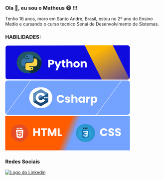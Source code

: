 ###  Ola 👋, eu sou o Matheus 😄 !!!

<p>Tenho 16 anos, moro em Santo Andre, Brasil, estou no 2º ano do Ensino Medio e cursando o curso tecnico Senai de Desenvolvimento de Sistemas.</p>

<h3>HABILIDADES:</h3>
<img src="https://raw.githubusercontent.com/AlbatrozPyt/Images_Readme/main/Python.png" alt="Python">
<img src="https://raw.githubusercontent.com/AlbatrozPyt/Images_Readme/main/C%23.png" alt="Csharp/C#">
<img src="https://raw.githubusercontent.com/AlbatrozPyt/Images_Readme/main/HTML_CSS.png" alt="Html&Css">
 
<h3>Redes Sociais</h3>

<a href="[https://www.bing.com](https://www.linkedin.com/in/matheus-enrike/)">
  <img src="[https://www.bing.com/th?id=OIP.6l0L1wW0ZJbY1fQ9X3qQ8gHaHa&w=300&h=300&c=7&o=5&dpr=1.25&pid=1.7](https://raw.githubusercontent.com/AlbatrozPyt/Images_Readme/main/Linkredin.png)" alt="Logo do Linkedin">
</a>
